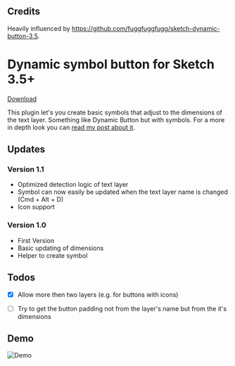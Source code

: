 ## Credits

Heavily influenced by https://github.com/fuggfuggfugg/sketch-dynamic-button-3.5.

# Dynamic symbol button for Sketch 3.5+

[Download](https://github.com/herrkris/sketch-dynamic-symbol-button/archive/master.zip)

This plugin let's you create basic symbols that adjust to the dimensions of the text layer. Something like Dynamic Button but with symbols.
For a more in depth look you can [read my post about it](https://github.com/herrkris/sketch-dynamic-symbol-button).

## Updates

### Version 1.1
* Optimized detection logic of text layer
* Symbol can now easily be updated when the text layer name is changed (Cmd + Alt + D)
* Icon support

### Version 1.0
* First Version
* Basic updating of dimensions
* Helper to create symbol

## Todos
- [x] Allow more then two layers (e.g. for buttons with icons)
- [ ] Try to get the button padding not from the layer's name but from the it's dimensions


## Demo
![Demo](https://cloud.githubusercontent.com/assets/9323/22391116/93d0af34-e4ef-11e6-9d58-cd2796bb6033.gif)






